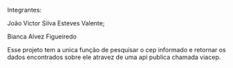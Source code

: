 Integrantes:

João Victor Silva Esteves Valente;

Bianca Alvez Figueiredo



Esse projeto tem a unica função de pesquisar o cep informado e retornar os dados encontrados sobre ele atravez de uma api publica chamada viacep.
